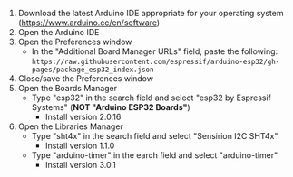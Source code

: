1. Download the latest Arduino IDE appropriate for your operating system (https://www.arduino.cc/en/software)
2. Open the Arduino IDE
3. Open the Preferences window
   - In the "Additional Board Manager URLs" field, paste the following:
   ```https://raw.githubusercontent.com/espressif/arduino-esp32/gh-pages/package_esp32_index.json```
4. Close/save the Preferences window
5. Open the Boards Manager
   - Type "esp32" in the search field and select "esp32 by Espressif Systems" (__NOT "Arduino ESP32 Boards"__)
     - Install version 2.0.16
6. Open the Libraries Manager
   - Type "sht4x" in the search field and select "Sensirion I2C SHT4x"
     - Install version 1.1.0
   - Type "arduino-timer" in the earch field and select "arduino-timer"
     - Install version 3.0.1
